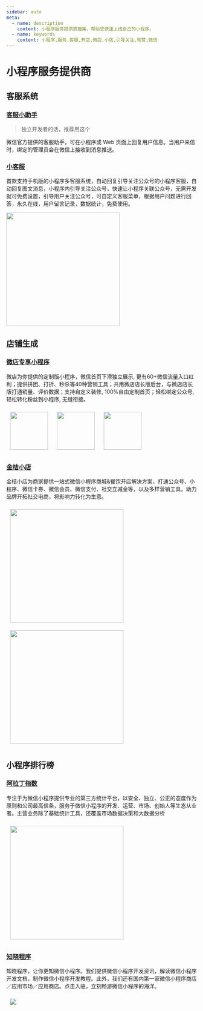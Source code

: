 ```yaml
---
sidebar: auto
meta:
  - name: description
    content: 小程序服务提供商搜集，帮助您快速上线自己的小程序。
  - name: keywords
    content: 小程序,服务,客服,开店,微店,小店,引导关注,有赞,微信
---
```


# 小程序服务提供商

## 客服系统

### [客服小助手](https://developers.weixin.qq.com/miniprogram/introduction/custom.html#%E7%BD%91%E9%A1%B5%E7%89%88%E5%AE%A2%E6%9C%8D%E5%B7%A5%E5%85%B7%E4%B8%8E%E7%A7%BB%E5%8A%A8%E7%AB%AF%E5%B0%8F%E7%A8%8B%E5%BA%8F%E5%AE%A2%E6%9C%8D%E5%B7%A5%E5%85%B7)

> 独立开发者的话，推荐用这个

微信官方提供的客服助手，可在小程序或 Web 页面上回复用户信息。当用户来信时，绑定的管理员会在微信上接收到消息推送。

### [小客服](https://xiaokefu.com.cn?ed=330)

首款支持手机版的小程序多客服系统，自动回复引导关注公众号的小程序客服，自动回复图文消息，小程序内引导关注公众号，快速让小程序关联公众号，无需开发就可免费设置，引导用户关注公众号，可自定义客服菜单，根据用户问题进行回答，永久在线，用户留言记录，数据统计，免费使用。

 <img src="https://xiaokefu.com.cn//static/home/img/index/20180906/fun_01.png" width="300">

## 店铺生成

### [微店专享小程序](https://vmspub.weidian.com/gaia/26981/152/152.html)

微店为你提供的定制版小程序，微信首页下滑独立展示, 更有60+微信流量入口红利；提供拼团、打折、秒杀等40种营销工具；共用微店店长版后台，与微店店长版打通销量、评价数据；支持自定义装修, 100%自由定制首页；轻松绑定公众号, 轻松转化粉丝到小程序, 无缝衔接。

  <div >
    <img src="https://si.geilicdn.com/img-177200000168f03e12d80a20b7b9-unadjust_280_280.png" width="100" style="margin: 10px;">
    <img src="https://si.geilicdn.com/img-02a900000168f03e12d70a217216-unadjust_289_289.png" width="100" style="margin: 10px;">
        <img src="https://si.geilicdn.com/img-0db100000168f03e12d90a217205-unadjust_280_280.png" width="100" style="margin: 10px;">
  </div>

### [金桔小店](https://jinjuxiaodian.com)

金桔小店为商家提供一站式微信小程序商城&餐饮开店解决方案，打通公众号、小程序、微信卡券、微信会员、微信支付、社交立减金等，以及多样营销工具。助力品牌开拓社交电商，将影响力转化为生意。

  <div>
    <img src="http://s.jinjuxiaodian.com/scsolution/_s1/p2@2x.png" width="300" style="margin: 10px;">
    <img src="http://s.jinjuxiaodian.com/scsolution/_s1/p4@2x.png" width="300" style="margin: 10px;">
  </div>

## 小程序排行榜

### [阿拉丁指数](https://www.aldzs.com/)

专注于为微信小程序提供专业的第三方统计平台，以安全、独立、公正的态度作为原则和公司最高信条，服务于微信小程序的开发、运营、市场、创始人等生态从业者。主营业务除了基础统计工具，还覆盖市场数据决策和大数据分析

<img src="https://www.aldzs.com/_nuxt/img/common-flow.04fdaea.png" width="300" style="margin: 10px;">

### [知晓程序](https://minapp.com)



知晓程序，让你更知微信小程序。我们提供微信小程序开发资讯，解读微信小程序开发文档，制作微信小程序开发教程。此外，我们还有国内第一家微信小程序商店／应用市场／应用商店。点击入驻，立刻畅游微信小程序的海洋。

<img src="https://mcache.ifanr.cn/static/trochili/desktop/src/img/about/about-us-slider-01.jpg" style="margin: 10px;">